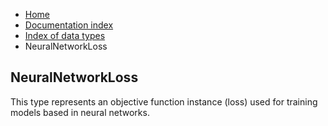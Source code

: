 <ul class="breadcrumb">
    <li><a href="">Home</a></li>
    <li><a href="documentation">Documentation index</a></li>
    <li><a href="types/">Index of data types</a></li>
    <li>NeuralNetworkLoss</li>
</ul>

## NeuralNetworkLoss

This type represents an objective function instance (loss) used for training models based in neural networks.
